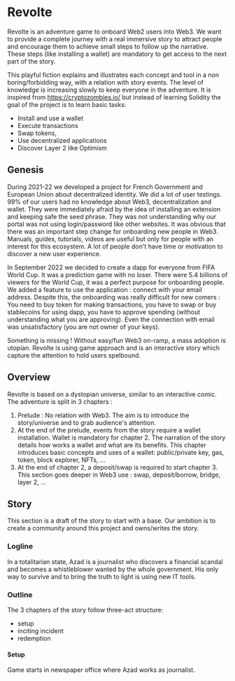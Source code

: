 # Revolte

Revolte is an adventure game to onboard Web2 users into Web3.
We want to provide a complete journey with a real immersive story to attract people and encourage them to achieve small steps to follow up the narrative. These steps (like installing a wallet) are mandatory to get access to the next part of the story.

This playful fiction explains and illustrates each concept and tool in a non boring/forbidding way, with a relation with story events. The level of knowledge is increasing slowly to keep everyone in the adventure. It is inspired from https://cryptozombies.io/ but instead of learning Solidity the goal of the project is to learn basic tasks:
- Install and use a wallet
- Execute transactions
- Swap tokens,
- Use decentralized applications
- Discover Layer 2 like Optimism 

## Genesis

During 2021-22 we developed a project for French Government and European Union about decentralized identity. We did a lot of user testings. 99% of our users had no knowledge about Web3, decentralization and wallet. They were immediately afraid by the idea of installing an extension and keeping safe the seed phrase. They was not understanding why our portal was not using login/password like other websites.
It was obvious that there was an important step change for onboarding new people in Web3. Manuals, guides, tutorials, videos are useful but only for people with an interest for this ecosystem. A lot of people don't have time or motivation to discover a new user experience.

In September 2022 we decided to create a dapp for everyone from FIFA World Cup. It was a prediction game with no loser. There were 5.4 billions of viewers for the World Cup, it was a perfect purpose for onboarding people. We added a feature to use the application : connect with your email address.
Despite this, the onboarding was really difficult for new comers : You need to buy token for making transactions, you have to swap or buy stablecoins for using dapp, you have to approve spending (without understanding what you are approving). Even the connection with email was unsatisfactory (you are not owner of your keys).

Something is missing ! Without easy/fun Web3 on-ramp, a mass adoption is utopian.
Revolte is using game approach and is an interactive story which capture the attention to hold users spelbound.

## Overview

Revolte is based on a dystopian universe, similar to an interactive comic. The adventure is split in 3 chapters :
 1. Prelude : No relation with Web3. The aim is to introduce the story/universe and to grab audience's attention.
 2. At the end of the prelude, events from the story require a wallet installation. Wallet is mandatory for chapter 2. The narration of the story details how works a wallet and what are its benefits. This chapter introduces basic concepts and uses of a wallet: public/private key, gas, token, block explorer, NFTs, ...
 3. At the end of chapter 2, a deposit/swap is required to start chapter 3. This section goes deeper in Web3 use : swap, deposit/borrow, bridge, layer 2, ...

## Story

This section is a draft of the story to start with a base. Our ambition is to create a community around this project and owns/writes the story.

### Logline

In a totalitarian state, Azad is a journalist who discovers a financial scandal and becomes a whistleblower wanted by the whole government. His only way to survive and to bring the truth to light is using new IT tools.

### Outline

The 3 chapters of the story follow three-act structure:
- setup
- inciting incident
- redemption

 #### Setup

 Game starts in newspaper office where Azad works as journalist.